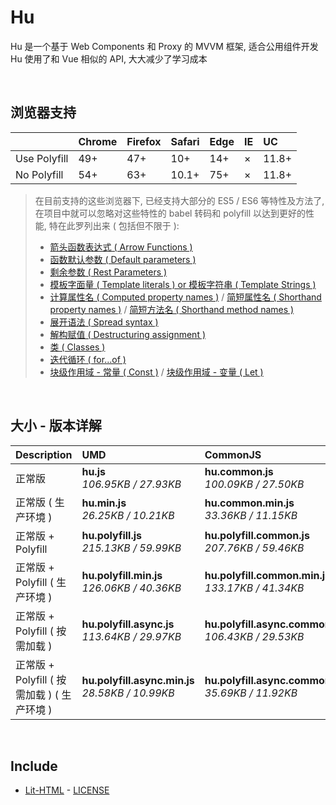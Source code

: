 # Hu
Hu 是一个基于 Web Components 和 Proxy 的 MVVM 框架, 适合公用组件开发<br>
Hu 使用了和 Vue 相似的 API, 大大减少了学习成本

<br>

## 浏览器支持

|              | Chrome | Firefox | Safari | Edge | IE | UC    |
| :-           | :-     | :-      | :-     | :-   | :- | :-    |
| Use Polyfill | 49+    | 47+     | 10+    | 14+  | ×  | 11.8+ |
| No Polyfill  | 54+    | 63+     | 10.1+  | 75+  | ×  | 11.8+ |

> 在目前支持的这些浏览器下, 已经支持大部分的 ES5 / ES6 等特性及方法了,<br>
> 在项目中就可以忽略对这些特性的 babel 转码和 polyfill 以达到更好的性能, 特在此罗列出来 ( 包括但不限于 ): <br>
  > - [箭头函数表达式 ( Arrow Functions )](https://developer.mozilla.org/zh-CN/docs/Web/JavaScript/Reference/Functions/Arrow_functions)
  > - [函数默认参数 ( Default parameters )](https://developer.mozilla.org/zh-CN/docs/Web/JavaScript/Reference/Functions/Default_parameters)
  > - [剩余参数 ( Rest Parameters )](https://developer.mozilla.org/zh-CN/docs/Web/JavaScript/Reference/Functions/Rest_parameters)
  > - [模板字面量 ( Template literals ) or 模板字符串 ( Template Strings )](https://developer.mozilla.org/zh-CN/docs/Web/JavaScript/Reference/template_strings)
  > - [计算属性名 ( Computed property names )](https://developer.mozilla.org/zh-CN/docs/Web/JavaScript/Reference/Operators/Object_initializer#计算属性名) / [简短属性名 ( Shorthand property names )](https://developer.mozilla.org/zh-CN/docs/Web/JavaScript/Reference/Operators/Object_initializer#属性定义) / [简短方法名 ( Shorthand method names )](https://developer.mozilla.org/zh-CN/docs/Web/JavaScript/Reference/Operators/Object_initializer#方法定义)
  > - [展开语法 ( Spread syntax )](https://developer.mozilla.org/zh-CN/docs/Web/JavaScript/Reference/Operators/Spread_syntax)
  > - [解构赋值 ( Destructuring assignment )](https://developer.mozilla.org/zh-CN/docs/Web/JavaScript/Reference/Operators/Destructuring_assignment)
  > - [类 ( Classes )](https://developer.mozilla.org/zh-CN/docs/Web/JavaScript/Reference/Classes)
  > - [迭代循环 ( for...of )](https://developer.mozilla.org/zh-CN/docs/Web/JavaScript/Reference/Statements/for...of)
  > - [块级作用域 - 常量 ( Const )](https://developer.mozilla.org/zh-CN/docs/Web/JavaScript/Reference/Statements/const) / [块级作用域 - 变量 ( Let )](https://developer.mozilla.org/zh-CN/docs/Web/JavaScript/Reference/Statements/let)

<br>

## 大小 - 版本详解
| Description | UMD | CommonJS | ES Module |
| :- | :- | :- | :- |
| 正常版 | **hu.js**<br>*106.95KB / 27.93KB* | **hu.common.js**<br>*100.09KB / 27.50KB* | **hu.esm.js**<br>*100.07KB / 27.49KB* |
| 正常版 ( 生产环境 ) | **hu.min.js**<br>*26.25KB / 10.21KB* | **hu.common.min.js**<br>*33.36KB / 11.15KB* | **hu.esm.min.js**<br>*26.08KB / 10.14KB* |
| 正常版 + Polyfill | **hu.polyfill.js**<br>*215.13KB / 59.99KB* | **hu.polyfill.common.js**<br>*207.76KB / 59.46KB* | **hu.polyfill.esm.js**<br>*207.74KB / 59.44KB* |
| 正常版 + Polyfill ( 生产环境 ) | **hu.polyfill.min.js**<br>*126.06KB / 40.36KB* | **hu.polyfill.common.min.js**<br>*133.17KB / 41.34KB* | **hu.polyfill.esm.min.js**<br>*125.89KB / 40.29KB* |
| 正常版 + Polyfill ( 按需加载 ) | **hu.polyfill.async.js**<br>*113.64KB / 29.97KB* | **hu.polyfill.async.common.js**<br>*106.43KB / 29.53KB* | **hu.polyfill.async.esm.js**<br>*106.42KB / 29.52KB* |
| 正常版 + Polyfill ( 按需加载 ) ( 生产环境 ) | **hu.polyfill.async.min.js**<br>*28.58KB / 10.99KB* | **hu.polyfill.async.common.min.js**<br>*35.69KB / 11.92KB* | **hu.polyfill.async.esm.min.js**<br>*28.41KB / 10.92KB* |

<br>

## Include
  - [Lit-HTML](https://github.com/Polymer/lit-html) \- [LICENSE](https://github.com/Polymer/lit-html/blob/master/LICENSE)